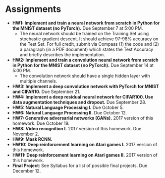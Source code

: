 # Assignments

- **HW1: Implement and train a neural network from scratch in Python for the MNIST dataset (no PyTorch).** Due September 7 at 5:00 PM.
    - The neural network should be trained on the Training Set using stochastic gradient descent. It should achieve 97-98% accuracy on the Test Set. For full credit, submit via Compass (1) the code and (2) a paragraph (in a PDF document) which states the Test Accuracy and briefly describes the implementation.
- **HW2: Implement and train a convolution neural network from scratch in Python for the MNIST dataset (no PyTorch).** Due September 14 at 5:00 PM.
    - The convolution network should have a single hidden layer with multiple channels.
- **HW3: Implement a deep convolution network with PyTorch for MNIST and CIFAR10.** Due September 21.
- **HW4: Implement a deep residual neural network for CIFAR100. Use data augmentation techniques and dropout.** Due September 28.
- **HW5: Natural Language Processing I.** Due October 5.
- **HW6: Natural Language Processing II.** Due October 12.
- **HW7: Generative adversarial networks (GANs).** 2017 version of this homework. Due October 19.
- **HW8: Video recognition I.** 2017 version of this homework. Due November 2.
- **HW9: Mask RCNN.**
- **HW10: Deep reinforcement learning on Atari games I.** 2017 version of this homework.
- **HW11: Deep reinforcement learning on Atari games II.** 2017 version of this homework.
- **Final Project**: See Syllabus for a list of possible final projects. Due December 12.